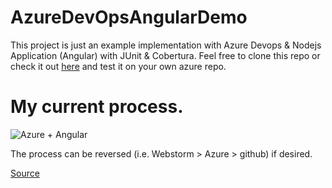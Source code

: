 # AzureDevOpsAngularDemo

This project is just an example implementation with Azure Devops & Nodejs Application (Angular) with JUnit & Cobertura.
Feel free to clone this repo or check it out [here](https://dev.azure.com/dbma-dev/AzureDevOpsAngular) and test it on your own azure repo.

# My current process.
![Azure + Angular](http://dmartinez.dbma-dev.com/img/azure-angular.png)

The process can be reversed (i.e. Webstorm > Azure > github) if desired.

[Source](https://dev.to/thisdotmedia/continuously-integrating-angular-with-azure-devops-2k9l)
